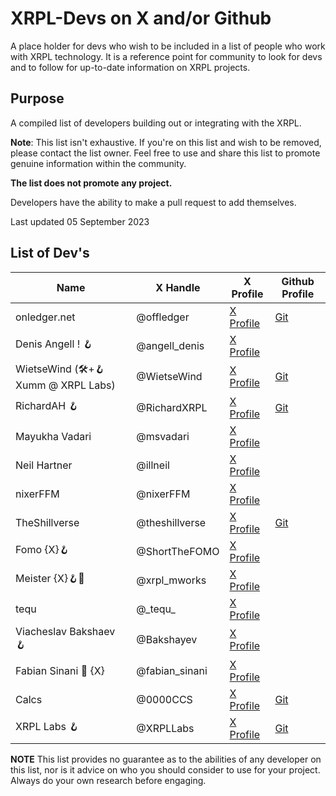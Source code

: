 # XRPL-Devs on X and/or Github
A place holder for devs who wish to be included in a list of people who work with XRPL technology. It is a reference point for community to look for devs and to follow for up-to-date information on XRPL projects.

## Purpose

A compiled list of developers building out or integrating with the XRPL.

**Note**: This list isn't exhaustive. If you're on this list and wish to be removed, please contact the list owner. Feel free to use and share this list to promote genuine information within the community.

**The list does not promote any project.**

Developers have the ability to make a pull request to add themselves.

Last updated 05 September 2023

## List of Dev's

| Name                                             | X Handle              | X Profile                                        | Github Profile
|--------------------------------------------------|-----------------------|--------------------------------------------------|-------------------------------------------
| onledger.net                                     | @offledger            | [X Profile](https://x.com/offledger)             | [Git](https://github.com/rippleitinnz)
| Denis Angell ! 🪝                                 | @angell_denis         | [X Profile](https://x.com/angell_denis)          |
| WietseWind (🛠+🪝 Xumm @ XRPL Labs)               | @WietseWind           | [X Profile](https://x.com/WietseWind)            | [Git](https://github.com/wietsewind)
| RichardAH 🪝                                      | @RichardXRPL          | [X Profile](https://x.com/RichardXRPL)           | [Git](https://github.com/RichardAH)
| Mayukha Vadari                                   | @msvadari             | [X Profile](https://x.com/msvadari)              | 
| Neil Hartner                                     | @illneil              | [X Profile](https://x.com/illneil)               |
| nixerFFM                                         | @nixerFFM             | [X Profile](https://x.com/nixerFFM)              | 
| TheShillverse                                    | @theshillverse        | [X Profile](https://x.com/theshillverse)         | [Git](https://github.com/sdoddler)
| Fomo {X}🪝                                        | @ShortTheFOMO         | [X Profile](https://x.com/ShortTheFOMO)          |
| Meister {X}🪝💎                                    | @xrpl_mworks          | [X Profile](https://x.com/xrpl_mworks)           |
| tequ                                             | @\_tequ\_             | [X Profile](https://x.com/_tequ_)                |
| Viacheslav Bakshaev 🪝                            | @Bakshayev            | [X Profile](https://x.com/Bakshayev)             | 
| Fabian Sinani 🔼 {X}                            | @fabian_sinani        | [X Profile](https://x.com/fabian_sinani)         |
| Calcs                                            | @0000CCS             | [X Profile](https://x.com/0000CCS )               | [Git](https://github.com/calvincs)
| XRPL Labs 🪝                                      | @XRPLLabs            | [X Profile](https://x.com/XRPLLabs )              | [Git](https://github.com/XRPL-Labs)



**NOTE** This list provides no guarantee as to the abilities of any developer on this list, nor is it advice on who you should consider to use for your project. Always do your own research before engaging.
